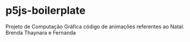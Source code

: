 # p5js-boilerplate
Projeto de Computação Gráfica código de animações referentes ao Natal.
Brenda Thaynara e Fernanda
